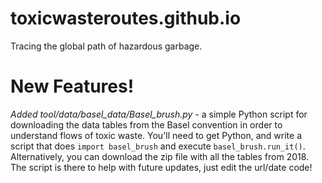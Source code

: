 # toxicwasteroutes.github.io
Tracing the global path of hazardous garbage.

# New Features!
*Added tool/data/basel_data/Basel_brush.py* - a simple Python script for downloading the data tables from the Basel convention in order to understand flows of toxic waste. You'll need to get Python, and write a script that does `import basel_brush` and execute `basel_brush.run_it()`. Alternatively, you can download the zip file with all the tables from 2018. The script is there to help with future updates, just edit the url/date code!

